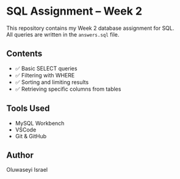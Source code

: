 # SQL Assignment – Week 2

This repository contains my Week 2 database assignment for SQL.  
All queries are written in the `answers.sql` file.

## Contents

- ✅ Basic SELECT queries
- ✅ Filtering with WHERE
- ✅ Sorting and limiting results
- ✅ Retrieving specific columns from tables

## Tools Used

- MySQL Workbench
- VSCode
- Git & GitHub

## Author

Oluwaseyi Israel
